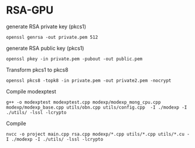 # RSA-GPU

generate RSA private key (pkcs1)
```
openssl genrsa -out private.pem 512
```

generate RSA public key (pkcs1)
```
openssl pkey -in private.pem -pubout -out public.pem
```

Transform pkcs1 to pkcs8
```
openssl pkcs8 -topk8 -in private.pem -out private2.pem -nocrypt
```

Compile modexptest
```
g++ -o modexptest modexptest.cpp modexp/modexp_mong_cpu.cpp modexp/modexp_base.cpp utils/obn.cpp utils/config.cpp  -I ./modexp -I ./utils/ -lssl -lcrypto
```

Compile 
```
nvcc -o project main.cpp rsa.cpp modexp/*.cpp utils/*.cpp utils/*.cu -I ./modexp -I ./utils/ -lssl -lcrypto
```